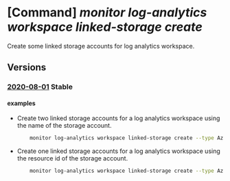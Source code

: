 # [Command] _monitor log-analytics workspace linked-storage create_

Create some linked storage accounts for log analytics workspace.

## Versions

### [2020-08-01](/Resources/mgmt-plane/L3N1YnNjcmlwdGlvbnMve30vcmVzb3VyY2Vncm91cHMve30vcHJvdmlkZXJzL21pY3Jvc29mdC5vcGVyYXRpb25hbGluc2lnaHRzL3dvcmtzcGFjZXMve30vbGlua2Vkc3RvcmFnZWFjY291bnRzL3t9/2020-08-01.xml) **Stable**

<!-- mgmt-plane /subscriptions/{}/resourcegroups/{}/providers/microsoft.operationalinsights/workspaces/{}/linkedstorageaccounts/{} 2020-08-01 -->

#### examples

- Create two linked storage accounts for a log analytics workspace using the name of the storage account.
    ```bash
        monitor log-analytics workspace linked-storage create --type AzureWatson -g MyResourceGroup --workspace-name MyWorkspace --storage-accounts StorageAccount1 StorageAccount2
    ```

- Create one linked storage accounts for a log analytics workspace using the resource id of the storage account.
    ```bash
        monitor log-analytics workspace linked-storage create --type AzureWatson -g MyResourceGroup --workspace-name MyWorkspace --storage-accounts /subscriptions/00000000-0000-0000-0000-000000000000/resourceGroups/clitest.rg000001/providers/Microsoft.Storage/storageAccounts/cli000001
    ```
